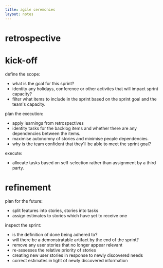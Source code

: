 ```yaml
---
title: agile ceremonies
layout: notes
---
```


# retrospective

# kick-off

define the scope:
- what is the goal for this sprint?
- identity any holidays, conference or other activites that will impact sprint capacity?
- filter what items to include in the sprint based on the sprint goal and the team's capacity.

plan the execution:
- apply learnings from retrospectives
- identity tasks for the backlog items and whether there are any dependencies between the items.
- maximise autonomny of stories and minimise people dependencies.
- why is the team confident that they'll be able to meet the sprint goal?

execute:
- allocate tasks based on self-selection rather than assignment by a third party.

# refinement

plan for the future:
- split features into stories, stories into tasks
- assign estimates to stories which have yet to receive one

inspect the sprint:
- is the definition of done being adhered to?
- will there be a demonstratable artifact by the end of the sprint?
- remove any user stories that no longer appear relevant
- re-assesses the relative priority of stories
- creating new user stories in response to newly discovered needs
- correct estimates in light of newly discovered information
